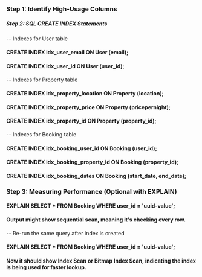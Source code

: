### Step 1: Identify High-Usage Columns
##### Step 2: SQL CREATE INDEX Statements
-- Indexes for User table
#### CREATE INDEX idx_user_email ON User (email);
#### CREATE INDEX idx_user_id ON User (user_id);

-- Indexes for Property table
#### CREATE INDEX idx_property_location ON Property (location);
#### CREATE INDEX idx_property_price ON Property (pricepernight);
#### CREATE INDEX idx_property_id ON Property (property_id);

-- Indexes for Booking table
#### CREATE INDEX idx_booking_user_id ON Booking (user_id);
#### CREATE INDEX idx_booking_property_id ON Booking (property_id);
#### CREATE INDEX idx_booking_dates ON Booking (start_date, end_date);
### Step 3: Measuring Performance (Optional with EXPLAIN)

#### EXPLAIN SELECT * FROM Booking WHERE user_id = 'uuid-value';
#### Output might show sequential scan, meaning it's checking every row.

-- Re-run the same query after index is created
#### EXPLAIN SELECT * FROM Booking WHERE user_id = 'uuid-value';
#### Now it should show Index Scan or Bitmap Index Scan, indicating the index is being used for faster lookup.
